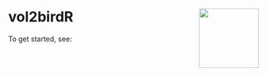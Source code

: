 
<!-- README.md is generated from README.Rmd. Please edit that file and knit with devtools::build_readme() -->

# vol2birdR <img src="man/figures/logo.png" align="right" alt="" width="120">

To get started, see:

